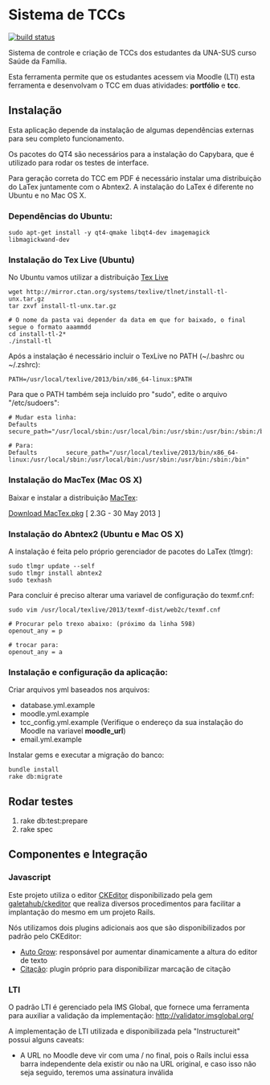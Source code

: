 Sistema de TCCs
===============

[![build
status](http://gitlabci.setic.ufsc.br/projects/3/status.png?ref=master)](http://gitlabci.setic.ufsc.br/projects/3?ref=master)

Sistema de controle e criação de TCCs dos estudantes da UNA-SUS curso Saúde da Família.

Esta ferramenta permite que os estudantes acessem via Moodle (LTI) esta ferramenta e
desenvolvam o TCC em duas atividades: **portfólio** e **tcc**.


Instalação
----------

Esta aplicação depende da instalação de algumas dependências externas
para seu completo funcionamento.

Os pacotes do QT4 são necessários para a instalação do Capybara, que é
utilizado para rodar os testes de interface.

Para geração correta do TCC em PDF é necessário instalar uma distribuição do LaTex
juntamente com o Abntex2. A instalação do LaTex é diferente no Ubuntu e no Mac OS X.


### Dependências do Ubuntu: ###

    sudo apt-get install -y qt4-qmake libqt4-dev imagemagick libmagickwand-dev


### Instalação do Tex Live (Ubuntu)

No Ubuntu vamos utilizar a distribuição [Tex Live](http://www.tug.org/texlive/acquire-netinstall.html)

    wget http://mirror.ctan.org/systems/texlive/tlnet/install-tl-unx.tar.gz
    tar zxvf install-tl-unx.tar.gz

    # O nome da pasta vai depender da data em que for baixado, o final segue o formato aaammdd
    cd install-tl-2*
    ./install-tl

Após a instalação é necessário incluir o TexLive no PATH (~/.bashrc ou ~/.zshrc):

    PATH=/usr/local/texlive/2013/bin/x86_64-linux:$PATH

Para que o PATH também seja incluído pro "sudo", edite o arquivo "/etc/sudoers":

    # Mudar esta linha:
    Defaults        secure_path="/usr/local/sbin:/usr/local/bin:/usr/sbin:/usr/bin:/sbin:/bin"

    # Para:
    Defaults        secure_path="/usr/local/texlive/2013/bin/x86_64-linux:/usr/local/sbin:/usr/local/bin:/usr/sbin:/usr/bin:/sbin:/bin"


### Instalação do MacTex (Mac OS X)

Baixar e instalar a distribuição [MacTex](http://tug.org/mactex/):

[Download MacTex.pkg](http://mirror.ctan.org/systems/mac/mactex/MacTeX.pkg)
[ 2.3G	- 30 May 2013 ]

### Instalação do Abntex2 (Ubuntu e Mac OS X)

A instalação é feita pelo próprio gerenciador de pacotes do LaTex (tlmgr):

    sudo tlmgr update --self
    sudo tlmgr install abntex2
    sudo texhash

Para concluir é preciso alterar uma variavel de configuração do texmf.cnf:

    sudo vim /usr/local/texlive/2013/texmf-dist/web2c/texmf.cnf

    # Procurar pelo trexo abaixo: (próximo da linha 598)
    openout_any = p

    # trocar para:
    openout_any = a

### Instalação e configuração da aplicação: ###

Criar arquivos yml baseados nos arquivos: 
 
* database.yml.example
* moodle.yml.example 
* tcc_config.yml.example (Verifique o endereço da sua instalação do Moodle na variavel **moodle_url**)
* email.yml.example

Instalar gems e executar a migração do banco:

    bundle install
    rake db:migrate


Rodar testes
------------

1. rake db:test:prepare
2. rake spec


Componentes e Integração
------------------------

### Javascript

Este projeto utiliza o editor [CKEditor](http://ckeditor.com/) disponibilizado pela gem 
[galetahub/ckeditor](https://github.com/galetahub/ckeditor) que realiza diversos procedimentos para facilitar a 
implantação do mesmo em um projeto Rails.

Nós utilizamos dois plugins adicionais aos que são disponibilizados por padrão pelo CKEditor:

* [Auto Grow](https://gitlab.setic.ufsc.br/tcc-unasus/ckeditor-autogrow): responsável por aumentar dinamicamente a altura do editor de texto
* [Citação](https://gitlab.setic.ufsc.br/tcc-unasus/ckeditor-citacao): plugin próprio para disponibilizar marcação de citação


### LTI

O padrão LTI é gerenciado pela IMS Global, que fornece uma ferramenta
para auxiliar a validação da implementação:
http://validator.imsglobal.org/

A implementação de LTI utilizada e disponibilizada pela "Instructureit"
possui alguns caveats:

* A URL no Moodle deve vir com uma / no final, pois o Rails inclui essa
  barra independente dela existir ou não na URL original, e caso isso
  não seja seguido, teremos uma assinatura inválida
